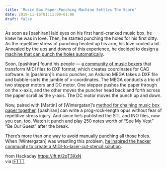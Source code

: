 ```yaml
---
title: 'Music Box Paper-Punching Machine Settles The Score'
date: 2019-11-16T01:11:00+01:00
draft: false
---
```


As soon as \[pashiran\] laid eyes on his first hand-cranked music box, he knew he was in love. Then, he started punching the holes for his first ditty. As the repetitive stress of punching heated up his arm, his love cooled a bit. Annealed by the ups and downs of this experience, he decided to design [a machine that can punch the holes automatically](https://www.instructables.com/id/Making-Music-Box-Punch-Machine-With-Arduino/).

Soon, \[pashiran\] found his people — [a community of music boxers](https://musicboxmaniacs.com) that transform MIDI files to DXF format, which creates coordinates for CAD software. In \[pashiran\]’s music puncher, an Arduino MEGA takes a DXF file and bubble-sorts the jumble of x-coordinates. The MEGA conducts a trio of two stepper motors and DC motor. One stepper pushes the paper through on the x-axis, and the other moves the puncher head back and forth across the paper scroll as the y-axis. The DC motor moves the punch up and down.

Now, paired with \[Martin\] of \[Wintergatan\]’s [method for chaining music box paper together](https://www.youtube.com/watch?v=HjBhO9iqEc0), \[pashiran\] can write a prog-rock-length opus without fear of repetitive stress injury. And since he’s published the STL and INO files, now you can, too. Watch it punch and play 250 notes worth of “See My Vest” “Be Our Guest” after the break.

There’s more than one way to avoid manually punching all those holes. When \[Wintergatan\] was wrestling this problem, [he inspired the hacker community to create a MIDI-to-laser-cut-stencil solution](https://hackaday.com/2017/05/06/ad-hoc-midi-to-music-box-project-shows-power-of-hacker-community/).

  
  
from Hackaday https://ift.tt/2qT3XxN  
via [IFTTT](https://ifttt.com/?ref=da&site=blogger)